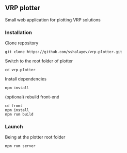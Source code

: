 ## VRP plotter
Small web application for plotting VRP solutions

### Installation
Clone repository

```
git clone https://github.com/sshalayev/vrp-plotter.git
```

Switch to the root folder of plotter

```
cd vrp-plotter
```

Install dependencies

```
npm install
```

(optional) rebuild front-end

```
cd front
npm install
npm run build
```

### Launch
Being at the plotter root folder

```
npm run server
```
